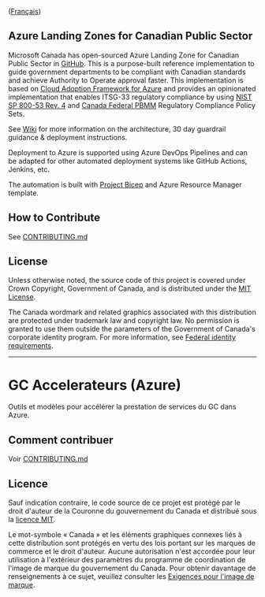 ([Français](#gc-accelerateurs-azure))

## Azure Landing Zones for Canadian Public Sector

Microsoft Canada has open-sourced Azure Landing Zone for Canadian Public Sector in [GitHub](https://github.com/Azure/CanadaPubSecALZ). This is a purpose-built reference implementation to guide government departments to be compliant with Canadian standards and achieve Authority to Operate approval faster.  This implementation is based on [Cloud Adoption Framework for Azure](https://docs.microsoft.com/azure/cloud-adoption-framework/ready/landing-zone/) and provides an opinionated implementation that enables ITSG-33 regulatory compliance by using [NIST SP 800-53 Rev. 4](https://docs.microsoft.com/azure/governance/policy/samples/nist-sp-800-53-r4) and [Canada Federal PBMM](https://docs.microsoft.com/azure/governance/policy/samples/canada-federal-pbmm) Regulatory Compliance Policy Sets.

See [Wiki](https://github.com/Azure/CanadaPubSecALZ/wiki) for more information on the architecture, 30 day guardrail guidance & deployment instructions.

Deployment to Azure is supported using Azure DevOps Pipelines and can be adapted for other automated deployment systems like GitHub Actions, Jenkins, etc.

The automation is built with [Project Bicep](https://github.com/Azure/bicep#azure-bicep) and Azure Resource Manager template.

## How to Contribute

See [CONTRIBUTING.md](CONTRIBUTING.md)

## License

Unless otherwise noted, the source code of this project is covered under Crown Copyright, Government of Canada, and is distributed under the [MIT License](LICENSE).

The Canada wordmark and related graphics associated with this distribution are protected under trademark law and copyright law. No permission is granted to use them outside the parameters of the Government of Canada's corporate identity program. For more information, see [Federal identity requirements](https://www.canada.ca/en/treasury-board-secretariat/topics/government-communications/federal-identity-requirements.html).

______________________

# GC Accelerateurs (Azure)

Outils et modèles pour accélérer la prestation de services du GC dans Azure.

## Comment contribuer

Voir [CONTRIBUTING.md](CONTRIBUTING.md)

## Licence

Sauf indication contraire, le code source de ce projet est protégé par le droit d'auteur de la Couronne du gouvernement du Canada et distribué sous la [licence MIT](LICENSE).

Le mot-symbole « Canada » et les éléments graphiques connexes liés à cette distribution sont protégés en vertu des lois portant sur les marques de commerce et le droit d'auteur. Aucune autorisation n'est accordée pour leur utilisation à l'extérieur des paramètres du programme de coordination de l'image de marque du gouvernement du Canada. Pour obtenir davantage de renseignements à ce sujet, veuillez consulter les [Exigences pour l'image de marque](https://www.canada.ca/fr/secretariat-conseil-tresor/sujets/communications-gouvernementales/exigences-image-marque.html).
